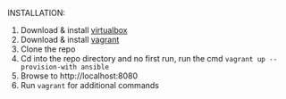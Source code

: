 INSTALLATION:

1. Download & install [virtualbox](https://www.virtualbox.org/)
2. Download & install [vagrant](https://www.vagrantup.com/)
3. Clone the repo
4. Cd into the repo directory and no first run, run the cmd `vagrant up --provision-with ansible`
5. Browse to http://localhost:8080
6. Run `vagrant` for additional commands
